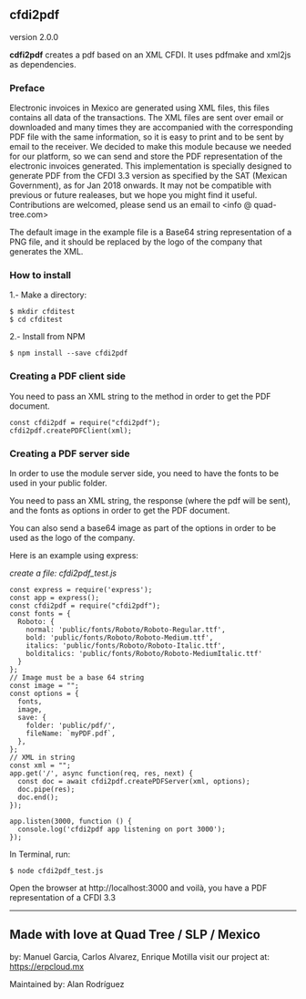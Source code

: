 ## cfdi2pdf
version 2.0.0

**cdfi2pdf** creates a pdf based on an XML CFDI. It uses pdfmake and xml2js as dependencies.

### Preface

Electronic invoices in Mexico are generated using XML files, this files contains all data of the transactions. The XML files are sent over email or downloaded and many times they are accompanied with the corresponding PDF file with the same information, so it is easy to print and to be sent by email to the receiver. We decided to make this module because we needed for our platform, so we can send and store the PDF representation of the electronic invoices generated. This implementation is specially designed to generate PDF from the CFDI 3.3 version as specified by the SAT (Mexican Government), as for Jan 2018 onwards. It may not be compatible with previous or future realeases, but we hope you might find it useful. Contributions are welcomed, please send us an email to <info @ quad-tree.com>

The default image in the example file  is a Base64 string representation of a PNG file, and it should be replaced by the logo of the company that generates the XML.


### How to install

1.- Make a directory:
~~~
$ mkdir cfditest
$ cd cfditest
~~~


2.- Install from NPM
~~~
$ npm install --save cfdi2pdf
~~~


### Creating a PDF client side

You need to pass an XML string to the method in order to get the PDF document.
~~~
const cfdi2pdf = require("cfdi2pdf");
cfdi2pdf.createPDFClient(xml);
~~~


### Creating a PDF server side

In order to use the module server side, you need to have the fonts to be used in your public folder.

You need to pass an XML string, the response (where the pdf will be sent), and the fonts as options in order to get the PDF document.

You can also send a base64 image as part of the options in order to be used as the logo of the company.

Here is an example using express:

*create a file: cfdi2pdf_test.js*
~~~
const express = require('express');
const app = express();
const cfdi2pdf = require("cfdi2pdf");
const fonts = {
  Roboto: {
    normal: 'public/fonts/Roboto/Roboto-Regular.ttf',
    bold: 'public/fonts/Roboto/Roboto-Medium.ttf',
    italics: 'public/fonts/Roboto/Roboto-Italic.ttf',
    bolditalics: 'public/fonts/Roboto/Roboto-MediumItalic.ttf'
  }
};
// Image must be a base 64 string
const image = "";
const options = {
  fonts,
  image,
  save: {
    folder: 'public/pdf/',
    fileName: `myPDF.pdf`,
  },
};
// XML in string
const xml = "";
app.get('/', async function(req, res, next) {
  const doc = await cfdi2pdf.createPDFServer(xml, options);
  doc.pipe(res);
  doc.end();
});

app.listen(3000, function () {
  console.log('cfdi2pdf app listening on port 3000');
});
~~~

In Terminal, run:
~~~
$ node cfdi2pdf_test.js
~~~


Open the browser at http://localhost:3000
and voilà, you have a PDF representation of a CFDI 3.3

<hr>

## Made with love at Quad Tree / SLP / Mexico
by: Manuel Garcia, Carlos Alvarez, Enrique Motilla
visit our project at:  https://erpcloud.mx

Maintained by: Alan Rodríguez
